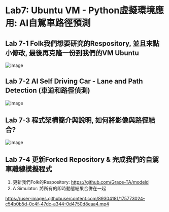 # Lab7: Ubuntu VM - Python虛擬環境應用: AI自駕車路徑預測


## Lab 7-1 Folk我們想要研究的Respository, 並且來點小修改, 最後再克隆一份到我們的VM Ubuntu

![image](https://user-images.githubusercontent.com/89304181/173194354-b7eae9a6-4f79-48bc-888f-a04f5a0b715d.png)


## Lab 7-2 AI Self Driving Car - Lane and Path Detection (車道和路徑偵測)


![image](https://github.com/Grace-TA/Virtualization-Spring2022/blob/main/Reference/sdc-main.gif)

## Lab 7-3 程式架構簡介與說明, 如何將影像與路徑結合?

![image](https://github.com/Grace-TA/Virtualization-Spring2022/blob/main/Reference/sdc-visualize1.gif)



## Lab 7-4 更新Forked Repository & 完成我們的自駕車離線模擬程式   

1. 更新我們Folk的Respository: https://github.com/Grace-TA/modeld
2. A Simulator: 將所有的即時動態結果合併在一起

https://user-images.githubusercontent.com/89304181/175773024-c54b0b5d-0c4f-47dc-a344-0d4750d8eaa4.mp4


